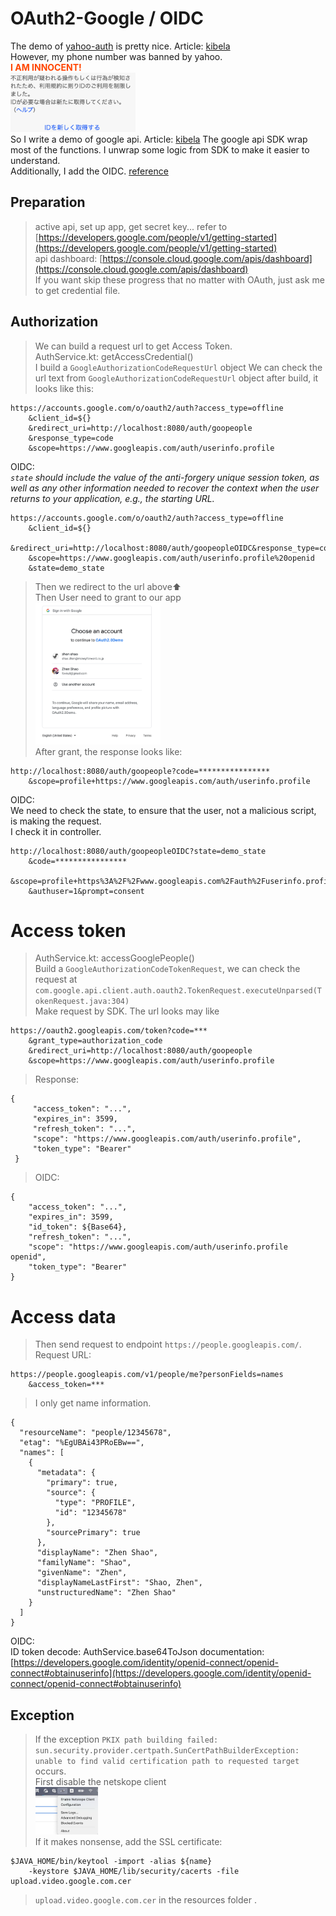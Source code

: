 # OAuth2-Google / OIDC 


The demo of [yahoo-auth](https://github.com/Seo-4d696b75/yahoo-auth) is pretty nice. Article: [kibela](https://moneyforward.kibe.la/notes/154599)  
However, my phone number was banned by yahoo.   
**<font color='#FF450'>I AM INNOCENT!</font>**  
<img src="image/ImINNOCENT.png" width=200>  
So I write a demo of google api. Article: [kibela](https://moneyforward.kibe.la/notes/246633) 
The google api SDK wrap most of the functions. I unwrap some logic from SDK to make it easier to understand.  
Additionally, I add the OIDC. [reference](https://developers.google.com/identity/openid-connect/openid-connect)

## Preparation
> active api, set up app, get secret key... refer to [https://developers.google.com/people/v1/getting-started](https://developers.google.com/people/v1/getting-started)  
> api dashboard: [https://console.cloud.google.com/apis/dashboard](https://console.cloud.google.com/apis/dashboard)  
> If you want skip these progress that no matter with OAuth, just ask me to get credential file.

## Authorization
> We can build a request url to get Access Token.   
> AuthService.kt: getAccessCredential()  
> I build a `GoogleAuthorizationCodeRequestUrl` object
> We can check the url text from `GoogleAuthorizationCodeRequestUrl` object after build, it looks like this:
```
https://accounts.google.com/o/oauth2/auth?access_type=offline
    &client_id=${}
    &redirect_uri=http://localhost:8080/auth/goopeople
    &response_type=code
    &scope=https://www.googleapis.com/auth/userinfo.profile
```
OIDC:   
*`state` should include the value of the anti-forgery unique session token, as well as any other information needed to recover the context when the user returns to your application, e.g., the starting URL.*
```
https://accounts.google.com/o/oauth2/auth?access_type=offline
    &client_id=${}
    &redirect_uri=http://localhost:8080/auth/goopeopleOIDC&response_type=code
    &scope=https://www.googleapis.com/auth/userinfo.profile%20openid
    &state=demo_state
```
> Then we redirect to the url above⬆️   
> Then User need to grant to our app  
> <img src="image/login.png" width=200>  
> After grant, the response looks like:
```
http://localhost:8080/auth/goopeople?code=****************
    &scope=profile+https://www.googleapis.com/auth/userinfo.profile
```
OIDC:    
We need to check the state, to ensure that the user, not a malicious script, is making the request.  
I check it in controller.  
```
http://localhost:8080/auth/goopeopleOIDC?state=demo_state
    &code=****************
    &scope=profile+https%3A%2F%2Fwww.googleapis.com%2Fauth%2Fuserinfo.profile+openid
    &authuser=1&prompt=consent
```

# Access token
> AuthService.kt: accessGooglePeople()  
> Build a `GoogleAuthorizationCodeTokenRequest`, we can check the request at `com.google.api.client.auth.oauth2.TokenRequest.executeUnparsed(TokenRequest.java:304)`  
> Make request by SDK. The url looks may like
```
https://oauth2.googleapis.com/token?code=***
    &grant_type=authorization_code
    &redirect_uri=http://localhost:8080/auth/goopeople
    &scope=https://www.googleapis.com/auth/userinfo.profile
```
> Response: 
```
{
     "access_token": "...",
     "expires_in": 3599,
     "refresh_token": "...",
     "scope": "https://www.googleapis.com/auth/userinfo.profile",
     "token_type": "Bearer"
 }
```
> OIDC:  
```
{
	"access_token": "...",
	"expires_in": 3599,
	"id_token": ${Base64},
	"refresh_token": "...",
	"scope": "https://www.googleapis.com/auth/userinfo.profile openid",
	"token_type": "Bearer"
}

```
# Access data
> Then send request to endpoint `https://people.googleapis.com/`.  
> Request URL:
```
https://people.googleapis.com/v1/people/me?personFields=names
    &access_token=***
```
> I only get name information.   
```
{
  "resourceName": "people/12345678",
  "etag": "%EgUBAi43PRoEBw==",
  "names": [
    {
      "metadata": {
        "primary": true,
        "source": {
          "type": "PROFILE",
          "id": "12345678"
        },
        "sourcePrimary": true
      },
      "displayName": "Zhen Shao",
      "familyName": "Shao",
      "givenName": "Zhen",
      "displayNameLastFirst": "Shao, Zhen",
      "unstructuredName": "Zhen Shao"
    }
  ]
}
```
OIDC:  
ID token decode:  AuthService.base64ToJson
documentation: [https://developers.google.com/identity/openid-connect/openid-connect#obtainuserinfo](https://developers.google.com/identity/openid-connect/openid-connect#obtainuserinfo)

## Exception
> If the exception `PKIX path building failed: sun.security.provider.certpath.SunCertPathBuilderException: unable to find valid certification path to requested target` occurs.  
> First disable the netskope client  
> <img src="image/netskope.png" width=100>  
> If it makes nonsense, add the SSL certificate:
```
$JAVA_HOME/bin/keytool -import -alias ${name} 
    -keystore $JAVA_HOME/lib/security/cacerts -file upload.video.google.com.cer
```
> `upload.video.google.com.cer` in the resources folder
.

